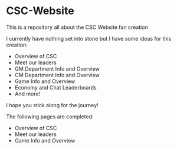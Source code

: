 # CSC-Website
This is a repository all about the CSC Website fan creation

I currently have nothing set into stone but I have some ideas for this creation:
- Overview of CSC
- Meet our leaders
- GM Department Info and Overview
- CM Department Info and Overview
- Game Info and Overview
- Economy and Chat Leaderboards
- And more!

I hope you stick along for the journey!

The following pages are completed:

- Overview of CSC
- Meet our leaders
- Game Info and Overview